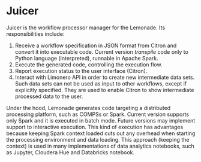 # Juicer
Juicer is the workflow processor manager for the Lemonade. Its responsibilities include:

1. Receive a workflow specification in JSON format from Citron and convert it into executable code. Current version *transpile* code only to Python language (interpreted),
runnable in Apache Spark.
2. Execute the generated code, controlling the execution flow.
3. Report execution status to the user interface (Citron).
4. Interact with Limonero API in order to create new intermediate data sets.
Such data sets can not be used as input to other workflows, except if explicitly specified.
They are used to enable Citron to show intermediate processed data to the user.

Under the hood, Lemonade generates code targeting a distributed processing platform,
such as COMPSs or Spark. Current version supports only Spark and it is executed in batch mode.
Future versions may implement support to interactive execution.
This kind of execution has advantages because keeping Spark context loaded cuts
out any overhead when starting the processing environment and data loading.
This approach (keeping the context) is used in many implementations of data
analytics notebooks, such as Jupyter, Cloudera Hue and Databricks notebook.